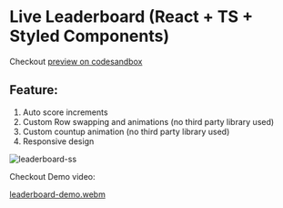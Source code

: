 # Live Leaderboard (React + TS + Styled Components)

Checkout [preview on codesandbox](https://codesandbox.io/p/sandbox/github/Manish6196/Leaderboard)

## Feature:
1. Auto score increments
2. Custom Row swapping and animations (no third party library used)
3. Custom countup animation (no third party library used)
4. Responsive design 

![leaderboard-ss](https://github.com/Manish6196/Leaderboard/assets/46478690/fdb60466-50e7-4fc0-ad49-6459ff477776)

Checkout Demo video:

[leaderboard-demo.webm](https://github.com/Manish6196/Leaderboard/assets/46478690/fb80c47e-bb86-4bab-881f-c28b70bb5226)
